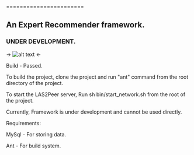=======================
## An Expert Recommender framework.
### UNDER DEVELOPMENT.

-> ![alt text](https://github.com/rwth-acis/Recommendation-Service/blob/master/screenshot.png "Sample screenshot of a graph.") <-

Build - Passed.

To build the project, clone the project and run "ant" command from the root directory of the project.

To start the LAS2Peer server, 
Run
sh bin/start_network.sh from the root of the project.

Currently, Framework is under development and cannot be used directly. 

Requirements:

MySql - For storing data.

Ant - For build system.
